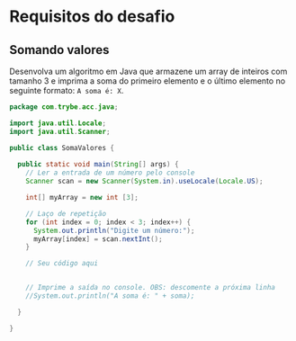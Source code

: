 # Requisitos do desafio

## Somando valores 


Desenvolva um algoritmo em Java que armazene um array de inteiros com tamanho 3 e imprima a soma do primeiro elemento e o último elemento no seguinte formato: `A soma é: X`. 

```java
package com.trybe.acc.java;

import java.util.Locale;
import java.util.Scanner;

public class SomaValores {
	
  public static void main(String[] args) {
    // Ler a entrada de um número pelo console
    Scanner scan = new Scanner(System.in).useLocale(Locale.US);

    int[] myArray = new int [3]; 

    // Laço de repetição 
    for (int index = 0; index < 3; index++) {
      System.out.println("Digite um número:");
      myArray[index] = scan.nextInt();
    }

    // Seu código aqui


    // Imprime a saída no console. OBS: descomente a próxima linha
    //System.out.println("A soma é: " + soma);

  }

}
```


